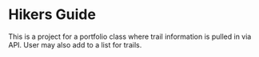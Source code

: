 # Hikers Guide

This is a project for a portfolio class where trail information is pulled in via API. User may also add to a list for trails.
